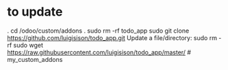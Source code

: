 # to update
. cd /odoo/custom/addons
. sudo rm -rf todo_app
sudo git clone https://github.com/luigisison/todo_app.git
Update a file/directory: sudo rm -rf
sudo wget https://raw.githubusercontent.com/luigisison/todo_app/master/ # my_custom_addons
